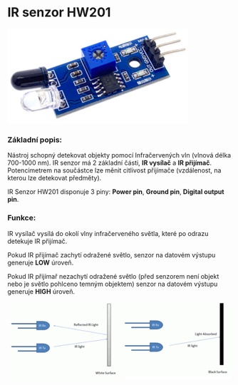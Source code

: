 # IR senzor HW201

![HW201 function](images/HW201/Component.png)

### Základní popis:

Nástroj schopný detekovat objekty pomocí Infračervených vln (vlnová délka 700-1000 nm).
IR senzor má 2 základní části, **IR vysílač** a **IR přijímač**. Potencimetrem na součástce lze měnit citlivost přijímače
(vzdálenost, na kterou lze detekovat předměty).

IR Senzor HW201 disponuje 3 piny: **Power pin**, **Ground pin**, **Digital output pin**.

### Funkce:

IR vysílač vysílá do okolí vlny infračerveného světla, které po odrazu detekuje IR přijímač.

Pokud IR přijímač zachytí odražené světlo, senzor na datovém výstupu generuje **LOW** úroveň.

Pokud IR přijímař nezachytí odražené světlo (před senzorem není objekt nebo je světlo pohlceno temným objektem) senzor na datovém
výstupu generuje **HIGH** úroveň.

![HW201 function](images/HW201/IR_sensor_function.png)
